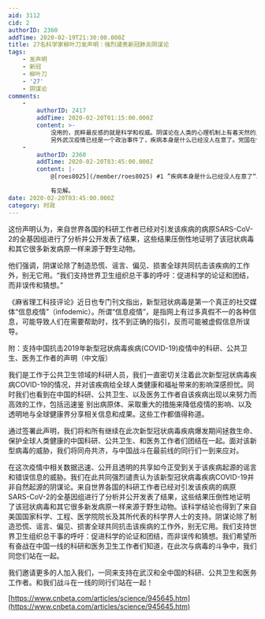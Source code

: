 ```yaml
---
aid: 3112
cid: 2
authorID: 2360
addTime: 2020-02-19T21:30:00.000Z
title: 27名科学家柳叶刀发声明：强烈谴责新冠肺炎阴谋论
tags:
    - 发声明
    - 新冠
    - 柳叶刀
    - '27'
    - 阴谋论
comments:
    -
        authorID: 2417
        addTime: 2020-02-20T01:15:00.000Z
        content: >-
            没用的，民粹最反感的就是科学和权威。阴谋论在人类的心理机制上有着天然的土壤。老祖宗不都说吗？宁可信其有。不可信其无。
            另外武汉疫情已经是一个政治事件了，疾病本身是什么已经没人在意了。党国在忙着维护自己统治的合法性。反贼则是利用疾病去弱化党国统治的合法性。其实两边都是为了自身利益再吃人血馒头。
    -
        authorID: 2360
        addTime: 2020-02-20T03:45:00.000Z
        content: |-
            @[roes8025](/member/roes8025) #1 ”疾病本身是什么已经没人在意了“…，

            有见解。
date: 2020-02-20T03:45:00.000Z
category: 时政
---
```


这份声明认为，来自世界各国的科研工作者已经对引发该疾病的病原SARS-CoV-2的全基因组进行了分析并公开发表了结果，这些结果压倒性地证明了该冠状病毒和其它很多新发病原一样来源于野生动物。

他们强调，阴谋论除了制造恐慌、谣言、偏见、损害全球共同抗击该疾病的工作外，别无它用。“我们支持世界卫生组织总干事的呼吁：促进科学的论证和团结，而非误传和猜想。”

《麻省理工科技评论》近日也专门刊文指出，新型冠状病毒是第一个真正的社交媒体“信息疫情”（infodemic）。所谓“信息疫情”，是指网上有过多真假不一的各种信息，可能导致人们在需要帮助时，找不到正确的指引，反而可能被虚假信息所误导。

附：支持中国抗击2019年新型冠状病毒疾病(COVID-19)疫情中的科研、公共卫生、医务工作者的声明（中文版）

我们是工作于公共卫生领域的科研人员，我们一直密切关注着此次新型冠状病毒疾病COVID-19的情况，并对该疾病给全球人类健康和福祉带来的影响深感担忧。同时我们也看到在中国的科研、公共卫生、以及医务工作者自该疾病出现以来努力而高效的工作，包括迅速鉴 别出病原体、采取重大的措施来降低疫情的影响、以及透明地与全球健康界分享相关信息和成果。这些工作都值得称道。

通过签署此声明，我们将和所有继续在此次新型冠状病毒疾病爆发期间拯救生命、保护全球人类健康的中国科研、公共卫生、和医务工作者们团结在一起。面对该新型病毒的威胁，我们将同舟共济，与中国战斗在最前线的同行们一到来应对。

在这次疫情中相关数据迅速、公开且透明的共享如今正受到关于该疾病起源的谣言和错误信息的威胁。我们在此共同强烈谴责认为该新型冠状病毒疾病COVID-19并非自然起源的阴谋论。来自世界各国的科研工作者已经对引发该疾病的病原SARS-CoV-2的全基因组进行了分析并公开发表了结果，这些结果压倒性地证明了该冠状病毒和其它很多新发病原一样来源于野生动物。该科学结论也得到了来自美国国家科学、工程、医学院院长及其所代表的科学界人士的支持。阴谋论除了制造恐慌、谣言、偏见、损害全球共同抗击该疾病的工作外，别无它用。我们支持世界卫生组织总干事的呼吁：促进科学的论证和团结，而非误传和猜想。我们希望所有奋战在中国一线的科研和医务卫生工作者们知道，在此次与病毒的斗争中，我们同您们站在一起。

我们邀请更多的人加入我们，一同来支持在武汉和全中国的科研、公共卫生和医务工作者。和我们战斗在一线的同行们站在一起！

[https://www.cnbeta.com/articles/science/945645.htm](https://www.cnbeta.com/articles/science/945645.htm)
